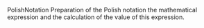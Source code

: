  PolishNotation
Preparation of the Polish notation the mathematical expression
and the calculation of the value of this expression.
